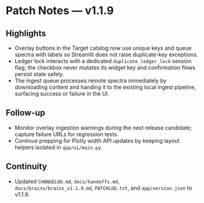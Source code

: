 # Patch Notes — v1.1.9

## Highlights
- Overlay buttons in the Target catalog now use unique keys and queue spectra with labels so Streamlit does not raise duplicate-key exceptions.
- Ledger lock interacts with a dedicated `duplicate_ledger_lock` session flag; the checkbox never mutates its widget key and confirmation flows persist state safely.
- The ingest queue processes remote spectra immediately by downloading content and handing it to the existing local ingest pipeline, surfacing success or failure in the UI.

## Follow-up
- Monitor overlay ingestion warnings during the next release candidate; capture failure URLs for regression tests.
- Continue prepping for Plotly width API updates by keeping layout helpers isolated in `app/ui/main.py`.

## Continuity
- Updated `CHANGELOG.md`, `docs/handoffs.md`, `docs/brains/brains_v1.1.9.md`, `PATCHLOG.txt`, and `app/version.json` to v1.1.9.
